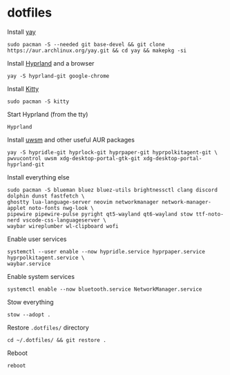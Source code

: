 # dotfiles
Install [yay](https://github.com/Jguer/yay?tab=readme-ov-file#installation)
```
sudo pacman -S --needed git base-devel && git clone https://aur.archlinux.org/yay.git && cd yay && makepkg -si
```
Install [Hyprland](https://wiki.hyprland.org/Getting-Started/Installation/) and a browser
```
yay -S hyprland-git google-chrome
```
Install [Kitty](https://archlinux.org/packages/extra/x86_64/kitty/)
```
sudo pacman -S kitty
```
Start Hyprland (from the tty)
```
Hyprland
```
Install [uwsm](https://aur.archlinux.org/packages/uwsm) and other useful AUR packages
```
yay -S hypridle-git hyprlock-git hyprpaper-git hyprpolkitagent-git \
pwvucontrol uwsm xdg-desktop-portal-gtk-git xdg-desktop-portal-hyprland-git
```
Install everything else
```
sudo pacman -S blueman bluez bluez-utils brightnessctl clang discord dolphin dunst fastfetch \
ghostty lua-language-server neovim networkmanager network-manager-applet noto-fonts nwg-look \
pipewire pipewire-pulse pyright qt5-wayland qt6-wayland stow ttf-noto-nerd vscode-css-languageserver \
waybar wireplumber wl-clipboard wofi
```
Enable user services
```
systemctl --user enable --now hypridle.service hyprpaper.service hyprpolkitagent.service \
waybar.service
```
Enable system services
```
systemctl enable --now bluetooth.service NetworkManager.service
```
Stow everything
```
stow --adopt .
```
Restore `.dotfiles/` directory
```
cd ~/.dotfiles/ && git restore .
```
Reboot
```
reboot
```
